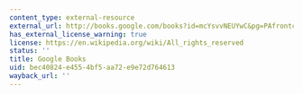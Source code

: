```yaml
---
content_type: external-resource
external_url: http://books.google.com/books?id=mcYsvvNEUYwC&pg=PAfrontcover
has_external_license_warning: true
license: https://en.wikipedia.org/wiki/All_rights_reserved
status: ''
title: Google Books
uid: bec40824-e455-4bf5-aa72-e9e72d764613
wayback_url: ''
---
```

